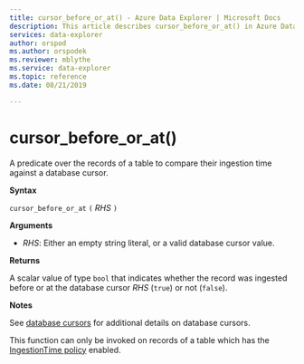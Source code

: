 ```yaml
---
title: cursor_before_or_at() - Azure Data Explorer | Microsoft Docs
description: This article describes cursor_before_or_at() in Azure Data Explorer.
services: data-explorer
author: orspod
ms.author: orspodek
ms.reviewer: mblythe
ms.service: data-explorer
ms.topic: reference
ms.date: 08/21/2019

---
```

# cursor_before_or_at()

A predicate over the records of a table to compare their ingestion time
against a database cursor.

**Syntax**

`cursor_before_or_at` `(` *RHS* `)`

**Arguments**

* *RHS*: Either an empty string literal, or a valid database cursor value.

**Returns**

A scalar value of type `bool` that indicates whether the record was ingested
before or at the database cursor *RHS* (`true`) or not (`false`).

**Notes**

See [database cursors](../management/databasecursor.md) for additional
details on database cursors.

This function can only be invoked on records of a table which has the
[IngestionTime policy](../concepts/ingestiontimepolicy.md) enabled.